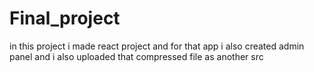 # Final_project

in this project i made react project and for that app i also created admin panel and i also uploaded that compressed file as another src

